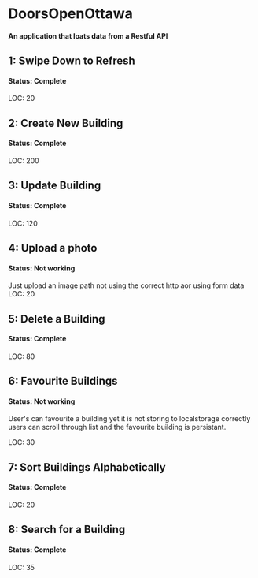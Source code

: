 # DoorsOpenOttawa

#### An application that loats data from a Restful API 


## 1: Swipe Down to Refresh
#### Status: Complete
LOC: 20

## 2: Create New Building
#### Status: Complete
LOC: 200

## 3: Update Building
#### Status: Complete
LOC: 120

## 4: Upload a photo
#### Status: Not working

Just upload an image path not using the correct http aor using form data
LOC: 20

## 5: Delete a Building
#### Status: Complete
LOC: 80

## 6: Favourite Buildings
#### Status: Not working
User's can favourite a building yet it is not storing to localstorage correctly users can scroll through list and the favourite building is persistant.

LOC: 30

## 7: Sort Buildings Alphabetically
#### Status: Complete
LOC: 20

## 8: Search for a Building
#### Status: Complete
LOC: 35

